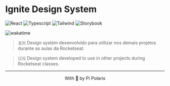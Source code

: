 # Ignite Design System

![React](https://img.shields.io/badge/React-20232A?style=for-the-badge&logo=react&logoColor=61DAFB)
![Typescript](https://img.shields.io/badge/TypeScript-007ACC?style=for-the-badge&logo=typescript&logoColor=white)
![Tailwind](https://img.shields.io/badge/Tailwind_CSS-38B2AC?style=for-the-badge&logo=tailwind-css&logoColor=white)
![Storybook](https://img.shields.io/badge/Storybook-ff629b?style=for-the-badge&logo=Storybook&logoColor=white)

![wakatime](https://wakatime.com/badge/user/6877ef24-454e-42f6-860a-990ec5ac4bbf/project/f241f4d8-d925-433d-8414-39d82f87f7f3.svg?style=for-the-badge)

>:brazil: Design system desenvolvido para utilizar nos demais projetos durante as aulas da Rocketseat.

>:united_nations: Design system developed to use in other projects during Rocketseat classes.

---

<p align="center"> With 💛 by Pi Polaris</p>
